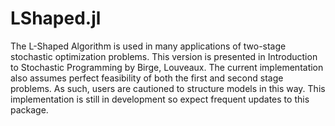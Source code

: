 # LShaped.jl

The L-Shaped Algorithm is used in many applications of two-stage stochastic
optimization problems. This version is presented in Introduction to Stochastic
Programming by Birge, Louveaux. The current implementation also assumes perfect
feasibility of both the first and second stage problems. As such, users are
cautioned to structure models in this way. This implementation is still in
development so expect frequent updates to this package.

 
